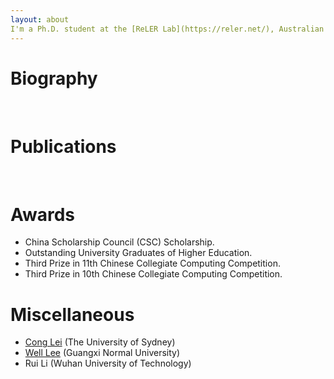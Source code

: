 ```yaml
---
layout: about 
I'm a Ph.D. student at the [ReLER Lab](https://reler.net/), Australian Artificial Intelligence Institute(AAII), University of Technology Sydney, advised by [Dr. Linchao Zhu](https://ffmpbgrnn.github.io/). Prior to joining UTS, I received a B.Eng degree from Guangxi Normal University.
---
```


# Biography
<br/>

# Publications
<br/>

# Awards
 * China Scholarship Council (CSC) Scholarship.
 * Outstanding University Graduates of Higher Education.
 * Third Prize in 11th Chinese Collegiate Computing Competition.
 * Third Prize in 10th Chinese Collegiate Computing Competition.

# Miscellaneous
 * [Cong Lei](https://cong-lei.github.io/) (The University of Sydney)
 * [Well Lee](https://blog.gxnuliw.cn/) (Guangxi Normal University)
 * Rui Li (Wuhan University of Technology)
